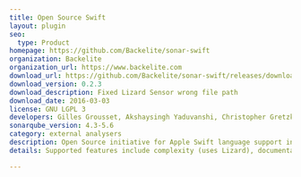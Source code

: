 ```yaml
---
title: Open Source Swift
layout: plugin
seo: 
  type: Product
homepage: https://github.com/Backelite/sonar-swift
organization: Backelite
organization_url: https://www.backelite.com
download_url: https://github.com/Backelite/sonar-swift/releases/download/0.2.3/backelite-sonar-swift-plugin-0.2.3.jar
download_version: 0.2.3
download_description: Fixed Lizard Sensor wrong file path
download_date: 2016-03-03
license: GNU LGPL 3
developers: Gilles Grousset, Akshaysingh Yaduvanshi, Christopher Gretzki, Kevin Delannoy
sonarqube_version: 4.3-5.6
category: external analysers
description: Open Source initiative for Apple Swift language support in SonarQube.
details: Supported features include complexity (uses Lizard), documentation, duplications, issues (uses SwiftLint), size, tests (uses xcodebuild + xcpretty) and code coverage (uses slather) 

---
```

